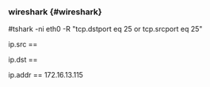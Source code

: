### wireshark {#wireshark}

#tshark -ni eth0 -R &quot;tcp.dstport eq 25 or tcp.srcport eq 25&quot;

ip.src ==

ip.dst ==

ip.addr  == 172.16.13.115